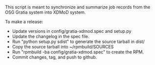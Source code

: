 This script is meant to synchronize and summarize job records from the OSG
Gratia system into XDMoD system.

To make a release:
  - Update versions in config/gratia-xdmod.spec and setup.py
  - Update the changelog in the spec file.
  - Run "python setup.py sdist" to generate the source tarball in dist/
  - Copy the source tarball into ~/rpmbuild/SOURCES
  - Run "rpmbuild -ba config/gratia-xdmod.spec" to create the RPM.
  - Commit changes, tag, and push to github.

